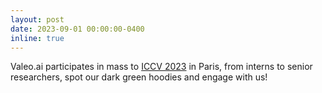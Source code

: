 ```yaml
---
layout: post
date: 2023-09-01 00:00:00-0400
inline: true
---
```


Valeo.ai participates in mass to <a href="https://iccv2023.thecvf.com/" target="_blank">ICCV 2023</a> in Paris, from interns to senior researchers, spot our dark green hoodies and engage with us!
